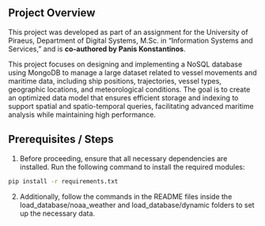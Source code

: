 ## Project Overview
This project was developed as part of an assignment for the University of Piraeus, Department of Digital Systems, M.Sc. in “Information Systems and Services,” and is **co-authored by Panis Konstantinos**.

This project focuses on designing and implementing a NoSQL database using MongoDB to manage a large dataset related to vessel movements and maritime data, including ship positions, trajectories, vessel types, geographic locations, and meteorological conditions. The goal is to create an optimized data model that ensures efficient storage and indexing to support spatial and spatio-temporal queries, facilitating advanced maritime analysis while maintaining high performance.

## Prerequisites / Steps
1) Before proceeding, ensure that all necessary dependencies are installed. Run the following command to install the required modules:

```bash
pip install -r requirements.txt
```

2) Additionally, follow the commands in the README files inside the load_database/noaa_weather and load_database/dynamic folders to set up the necessary data. 
